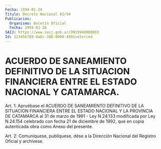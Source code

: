 ```yaml
---
Fecha: 1994-01-24
Título: Decreto Nacional 83/94
Publicación:
  Organismo: Boletín Oficial
  Fecha: 1994-01-26
SAIJ: https://www.saij.gob.ar/DN19940000083
Id: 123456789-0abc-380-0000-4991soterced
---
```

# ACUERDO DE SANEAMIENTO DEFINITIVO DE LA SITUACION FINANCIERA ENTRE EL ESTADO NACIONAL Y CATAMARCA.

<a id="1"></a>
Art.  1:  Apruébase el ACUERDO DE SANEAMIENTO DEFINITIVO DE LA SITUACION FINANCIERA  ENTRE  EL  ESTADO  NACIONAL Y LA PROVINCIA DE CATAMARCA al 31 de marzo de 1991 - Ley N.24.133  modificada por Ley N.24.154 celebrado con fecha 21 de diciembre de 1992,  que en copia autenticada obra como Anexo del presente.

<a id="2"></a>
Art.  2: Comuníquese, publíquese, dése a la Dirección Nacional del Registro Oficial y archívese.